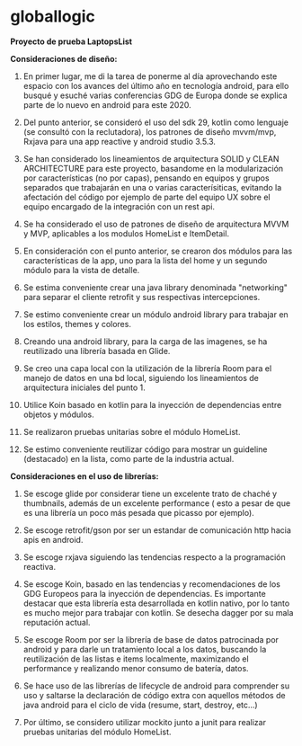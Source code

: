 # globallogic

<b>Proyecto de prueba LaptopsList </b>

<b>Consideraciones de diseño: </b>

1) En primer lugar, me di la tarea de ponerme al día aprovechando este espacio con los avances del último año en tecnología android, para ello busqué y esuché varias conferencias GDG de Europa donde se explica parte de lo nuevo en android para este 2020.

2) Del punto anterior, se consideró el uso del sdk 29, kotlin como lenguaje (se consultó con la reclutadora), los patrones de diseño mvvm/mvp, Rxjava para una app reactive y android studio 3.5.3.

3) Se han considerado los lineamientos de arquitectura SOLID y CLEAN ARCHITECTURE para este proyecto, basandome en la modularización por características (no por capas), pensando en equipos y grupos separados que trabajarán en una o varias caracterísiticas, evitando la afectación del código por ejemplo de parte del equipo UX sobre el equipo encargado de la integración con un rest api.

4) Se ha considerado el uso de patrones de diseño de arquitectura MVVM y MVP, aplicables a los modulos HomeList e ItemDetail.

5) En consideración con el punto anterior, se crearon dos módulos para las características de la app, uno para la lista del home y un segundo módulo para la vista de detalle.

6) Se estima conveniente crear una java library denominada "networking" para separar el cliente retrofit y sus respectivas intercepciones.

7) Se estimo conveniente crear un módulo android library para trabajar en los estilos, themes y colores.

8) Creando una android library, para la carga de las imagenes, se ha reutilizado una librería basada en Glide.

9) Se creo una capa local con la utilización de la librería Room para el manejo de datos en una bd local, siguiendo los lineamientos de arquitectura iniciales del punto 1.

10) Utilice Koin basado en kotlin para la inyección de dependencias entre objetos y módulos.

11) Se realizaron pruebas unitarias sobre el módulo HomeList.

12) Se estimo conveniente reutilizar código para mostrar un guideline (destacado) en la lista, como parte de la industria actual.


<b> Consideraciones en el uso de librerías: </b>

1) Se escoge glide por considerar tiene un excelente trato de chaché y thumbnails, además de un excelente performance ( esto a pesar de que es una librería un poco más pesada que picasso por ejemplo).

2) Se escoge retrofit/gson por ser un estandar de comunicación http hacia apis en android.

3) Se escoge rxjava siguiendo las tendencias respecto a la programación reactiva.

4) Se escoge Koin, basado en las tendencias y recomendaciones de los GDG Europeos para la inyección de dependencias. Es importante destacar que esta librería esta desarrollada en kotlin nativo, por lo tanto es mucho mejor para trabajar con kotlin. Se desecha dagger por su mala reputación actual.

5) Se escoge Room por ser la librería de base de datos patrocinada por android y para darle un tratamiento local a los datos, buscando la reutilización de las listas e items localmente, maximizando el performance y realizando menor consumo de batería, datos.

6) Se hace uso de las librerías de lifecycle de android para comprender su uso y saltarse la declaración de código extra con aquellos métodos de java android para el ciclo de vida (resume, start, destroy, etc...)

6) Por último, se considero utilizar mockito junto a junit para realizar pruebas unitarias del módulo HomeList.


